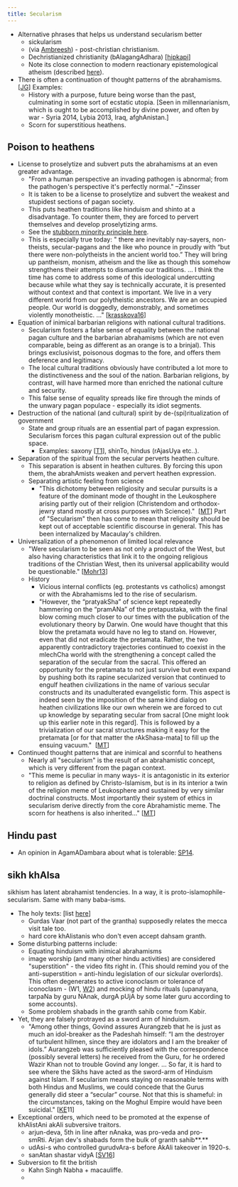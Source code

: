 ```yaml
---
title: Secularism
---
```

- Alternative phrases that helps us understand secularism better
    - sickularism
    - (via [Ambreesh](https://www.facebook.com/ambreesh.mishra)) \- post-christian christianism.
    - Dechristianized christianity (bAlagangAdhara) \[[hipkapi](http://www.hipkapi.com/2011/03/03/the-religion-of-secular-state-dechristianized-christianity-s-n-balagangadhara/)\]
    - Note its close connection to modern reactionary epistemological atheism (described [here](https://sites.google.com/site/hinduvichaarah/vairinah/zombie-cult)).
- There is often a continuation of thought patterns of the abrahamisms. \[[JG](http://library.fora.tv/2008/05/24/John_Gray_in_Conversation)\] Examples:
    - History with a purpose, future being worse than the past, culminating in some sort of ecstatic utopia. \[Seen in millennarianism, which is ought to be accomplished by divine power, and often by war - Syria 2014, Lybia 2013, Iraq, afghAnistan.\]
    - Scorn for superstitious heathens.

## Poison to heathens

- License to proselytize and subvert puts the abrahamisms at an even greater advantage.
    - "From a human perspective an invading pathogen is abnormal; from the pathogen's perspective it's perfectly normal." –Zinsser
    - It is taken to be a license to proselytize and subvert the weakest and stupidest sections of pagan society.
    - This puts heathen traditions like hinduism and shinto at a disadvantage. To counter them, they are forced to pervert themselves and develop proselytizing arms.
    - See the [stubborn minority principle here](https://sites.google.com/site/hinduvichaarah/3-civilizational-appraisal/3-0-paraih-sambandhah/3-1-sahisnuta-tolerance).
    - This is especially true today: " there are inevitably nay-sayers, non-theists, secular-pagans and the like who pounce in proudly with “but there were non-polytheists in the ancient world too.” They will bring up pantheism, monism, atheism and the like as though this somehow strengthens their attempts to dismantle our traditions. ... I think the time has come to address some of this ideological undercutting because while what they say is technically accurate, it is presented without context and that context is important. We live in a very different world from our polytheistic ancestors. We are an occupied people. Our world is doggedly, demonstrably, and sometimes violently monotheistic. ..." \[[krasskova16](https://krasskova.wordpress.com/2016/03/13/the-battle-for-polytheisms-soul/)\]
- Equation of inimical barbarian religions with national cultural traditions.
    - Secularism fosters a false sense of equality between the national pagan culture and the barbarian abrahamisms (which are not even comparable, being as different as an orange is to a brinjal). This brings exclusivist, poisonous dogmas to the fore, and offers them deference and legitimacy.
    - The local cultural traditions obviously have contributed a lot more to the distinctiveness and the soul of the nation. Barbarian religions, by contrast, will have harmed more than enriched the national culture and security.
    - This false sense of equality spreads like fire through the minds of the unwary pagan populace - especially its idiot segments.
- Destruction of the national (and cultural) spirit by de-(spi)ritualization of government
    - State and group rituals are an essential part of pagan expression. Secularism forces this pagan cultural expression out of the public space.
        - Examples: saxony \[[T1](https://twitter.com/Rjrasva/status/582162695127994370)\], shinTo, hindus (rAjasUya etc..).
- Separation of the spiritual from the secular perverts heathen culture.
    - This separation is absent in heathen cultures. By forcing this upon them, the abrahAmists weaken and pervert heathen expression.
    - Separating artistic feeling from science
        - "This dichotomy between religiosity and secular pursuits is a feature of the dominant mode of thought in the Leukosphere arising partly out of their religion (Christendom and orthodox-jewry stand mostly at cross purposes with Science)."  \[[MT](https://www.facebook.com/l.php?u=https%3A%2F%2Fmanasataramgini.wordpress.com%2F2013%2F02%2F10%2Fthe-end-of-the-heathens%2F&h=iAQF6fwII&s=1)\] Part of "Secularism" then has come to mean that religiosity should be kept out of acceptable scientific discourse in general. This has been internalized by Macaulay's children.
- Universalization of a phenomenon of limited local relevance
    - "Were secularism to be seen as not only a product of the West, but also having characteristics that link it to the ongoing religious traditions of the Christian West, then its universal applicability would be questionable." \[[Mohr13](https://www.academia.edu/1549528/2_The_Christian_origins_of_secularism_and_the_rule_of_law)\]
    - History
        - Vicious internal conflicts (eg. protestants vs catholics) amongst or with the Abrahamisms led to the rise of secularism.
        - "However, the “pratyakSha” of science kept repeatedly hammering on the “pramANa” of the pretapustaka, with the final blow coming much closer to our times with the publication of the evolutionary theory by Darwin. One would have thought that this blow the pretamata would have no leg to stand on. However, even that did not eradicate the pretamata. Rather, the two apparently contradictory trajectories continued to coexist in the mlechCha world with the strengthening a concept called the separation of the secular from the sacral. This offered an opportunity for the pretamata to not just survive but even expand by pushing both its rapine secularized version that continued to engulf heathen civilizations in the name of various secular constructs and its unadulterated evangelistic form. This aspect is indeed seen by the imposition of the same kind dialog on heathen civilizations like our own wherein we are forced to cut up knowledge by separating secular from sacral \[One might look up this earlier note in this regard\]. This is followed by a trivialization of our sacral structures making it easy for the pretamata \[or for that matter the rAkShasa-mata\] to fill up the ensuing vacuum."  \[[MT](https://www.facebook.com/l.php?u=https%3A%2F%2Fmanasataramgini.wordpress.com%2F2013%2F02%2F10%2Fthe-end-of-the-heathens%2F&h=iAQF6fwII&s=1)\]
- Continued thought patterns that are inimical and scornful to heathens
    - Nearly all "secularism" is the result of an abrahamistic concept, which is very different from the pagan context.
    - "This meme is peculiar in many ways- it is antagonistic in its exterior to religion as defined by Christo-Islamism, but is in its interior a twin of the religion meme of Leukosphere and sustained by very similar doctrinal constructs. Most importantly their system of ethics in secularism derive directly from the core Abrahamistic meme. The scorn for heathens is also inherited..." \[[MT](https://manasataramgini.wordpress.com/2007/07/09/western-generalizations-of-religiosity/)\]

## Hindu past

- An opinion in AgamADambara about what is tolerable: [SP14](https://vajrin.wordpress.com/2012/11/25/sarva-dharma-samabhava-an-astika-view/).

## sikh khAlsa

sikhism has latent abrahamist tendencies. In a way, it is proto-islamophile-secularism. Same with many baba-isms.  

- The holy texts: \[list [here](https://sites.google.com/site/samskrtamsfo/darsanam/an-yadarsanani)\]
    - Gurdas Vaar (not part of the grantha) supposedly relates the mecca visit tale too.
    - hard core khAlistanis who don't even accept dahsam granth.
- Some disturbing patterns include:
    - Equating hinduism with inimical abrahamisms
    - image worship (and many other hindu activities) are considered "superstition" - the video fits right in. (This should remind you of the anti-superstition = anti-hindu legislation of our sickular overlords). This often degenerates to active iconoclasm or tolerance of iconoclasm - (W1, [W2](https://en.wikipedia.org/wiki/Idolatry_in_Sikhism#Smiting_of_the_nose_of_Durga.27s_idol)) and mocking of hindu rituals (upanayana, tarpaNa by guru NAnak, durgA pUjA by some later guru according to some accounts).
    - Some problem shabads in the granth sahib come from Kabir.
- Yet, they are falsely protrayed as a sword arm of hinduism.
    - "Among other things, Govind assures Aurangzeb that he is just as much an idol-breaker as the Padeshah himself: “I am the destroyer of turbulent hillmen, since they are idolators and I am the breaker of idols.” Aurangzeb was sufficiently pleased with the correspondence (possibly several letters) he received from the Guru, for he ordered Wazir Khan not to trouble Govind any longer. ... So far, it is hard to see where the Sikhs have acted as the sword-arm of Hinduism against Islam. If secularism means staying on reasonable terms with both Hindus and Muslims, we could concede that the Gurus generally did steer a “secular” course. Not that this is shameful: in the circumstances, taking on the Moghul Empire would have been suicidal." \[[KE](http://koenraadelst.blogspot.com/2011/12/guru-tegh-bahadurs-martyrdom.html)11\]
- Exceptional orders, which need to be promoted at the expense of khAlistAni akAli subversive traitors.
    - arjun-deva, 5th in line after nAnaka, was pro-veda and pro-smRti. Arjan dev's shabads form the bulk of granth sahib**.**
    - udAsi-s who controlled gurudvAra-s before AkAli takeover in 1920-s.
    - sanAtan shastar vidyA \[[SV16](http://www.shastarvidiya.org/articles/misunderstandings.html)\]
- Subversion to fit the british
    - Kahn Singh Nabha + macauliffe.
    -